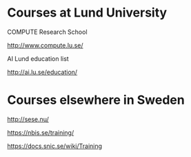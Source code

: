 # Courses at Lund University
COMPUTE Research School

http://www.compute.lu.se/

AI Lund education list

http://ai.lu.se/education/

# Courses elsewhere in Sweden

http://sese.nu/

https://nbis.se/training/

https://docs.snic.se/wiki/Training

